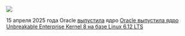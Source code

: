 <!--2025-04-16 11:21:40-->
<div class="yb">
  <div class="rss habr"><img src="https://habrastorage.org/getpro/habr/upload_files/e57/8e8/b1b/e578e8b1b8503ecf5b7e5ece92821548.png" /><p>15&nbsp;апреля 2025&nbsp;года Oracle <a href="https://blogs.oracle.com/linux/post/oracle-linux-now-includes-the-latest-linux-kernel-with-uek-8" rel="noopener noreferrer nofollow">выпустила</a> ядро <a... <p class="titl"><a href="https://habr.com/ru/news/901370/?utm_source=habrahabr&utm_medium=rss&utm_campaign=901370">Oracle выпустила ядро Unbreakable Enterprise Kernel 8 на базе Linux 6.12 LTS</a></p></div>
</div>
